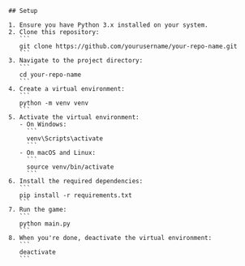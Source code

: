     ## Setup

    1. Ensure you have Python 3.x installed on your system.
    2. Clone this repository:
       ```
       git clone https://github.com/yourusername/your-repo-name.git
       ```
    3. Navigate to the project directory:
       ```
       cd your-repo-name
       ```
    4. Create a virtual environment:
       ```
       python -m venv venv
       ```
    5. Activate the virtual environment:
       - On Windows:
         ```
         venv\Scripts\activate
         ```
       - On macOS and Linux:
         ```
         source venv/bin/activate
         ```
    6. Install the required dependencies:
       ```
       pip install -r requirements.txt
       ```
    7. Run the game:
       ```
       python main.py
       ```
    8. When you're done, deactivate the virtual environment:
       ```
       deactivate
       ```
